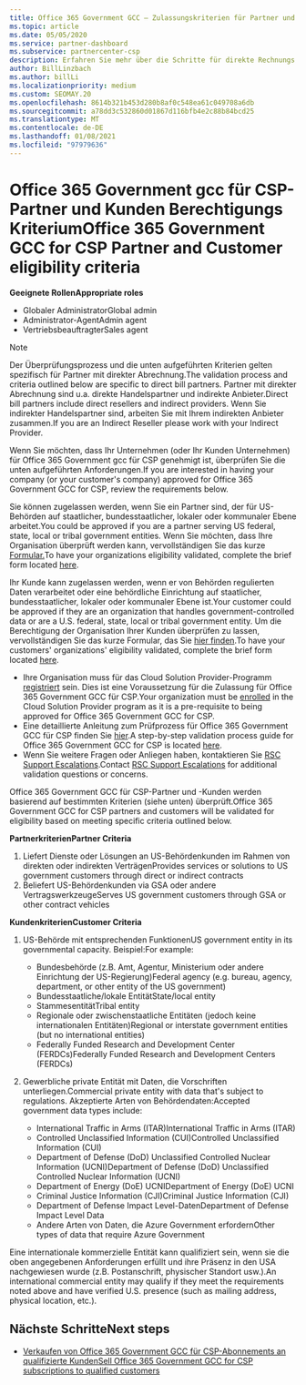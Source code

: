```yaml
---
title: Office 365 Government GCC – Zulassungskriterien für Partner und Kunden
ms.topic: article
ms.date: 05/05/2020
ms.service: partner-dashboard
ms.subservice: partnercenter-csp
description: Erfahren Sie mehr über die Schritte für direkte Rechnungs Partner (direkte Händler, indirekte Anbieter), um Partner und Kunden für Office 365 Government gcc für CSP zu überprüfen.
author: BillLinzbach
ms.author: billLi
ms.localizationpriority: medium
ms.custom: SEOMAY.20
ms.openlocfilehash: 8614b321b453d280b8af0c548ea61c049708a6db
ms.sourcegitcommit: a78dd3c532860d01867d116bfb4e2c88b84bcd25
ms.translationtype: MT
ms.contentlocale: de-DE
ms.lasthandoff: 01/08/2021
ms.locfileid: "97979636"
---
```

# <a name="office-365-government-gcc-for-csp-partner-and-customer-eligibility-criteria"></a><span data-ttu-id="e031d-103">Office 365 Government gcc für CSP-Partner und Kunden Berechtigungs Kriterium</span><span class="sxs-lookup"><span data-stu-id="e031d-103">Office 365 Government GCC for CSP Partner and Customer eligibility criteria</span></span> 

<span data-ttu-id="e031d-104">**Geeignete Rollen**</span><span class="sxs-lookup"><span data-stu-id="e031d-104">**Appropriate roles**</span></span>

- <span data-ttu-id="e031d-105">Globaler Administrator</span><span class="sxs-lookup"><span data-stu-id="e031d-105">Global admin</span></span>
- <span data-ttu-id="e031d-106">Administrator-Agent</span><span class="sxs-lookup"><span data-stu-id="e031d-106">Admin agent</span></span>
- <span data-ttu-id="e031d-107">Vertriebsbeauftragter</span><span class="sxs-lookup"><span data-stu-id="e031d-107">Sales agent</span></span>

>[!NOTE]
><span data-ttu-id="e031d-108">Der Überprüfungsprozess und die unten aufgeführten Kriterien gelten spezifisch für Partner mit direkter Abrechnung.</span><span class="sxs-lookup"><span data-stu-id="e031d-108">The validation process and criteria outlined below are specific to direct bill partners.</span></span> <span data-ttu-id="e031d-109">Partner mit direkter Abrechnung sind u.a. direkte Handelspartner und indirekte Anbieter.</span><span class="sxs-lookup"><span data-stu-id="e031d-109">Direct bill partners include direct resellers and indirect providers.</span></span>  <span data-ttu-id="e031d-110">Wenn Sie indirekter Handelspartner sind, arbeiten Sie mit Ihrem indirekten Anbieter zusammen.</span><span class="sxs-lookup"><span data-stu-id="e031d-110">If you are an Indirect Reseller please work with your Indirect Provider.</span></span>

<span data-ttu-id="e031d-111">Wenn Sie möchten, dass Ihr Unternehmen (oder Ihr Kunden Unternehmen) für Office 365 Government gcc für CSP genehmigt ist, überprüfen Sie die unten aufgeführten Anforderungen.</span><span class="sxs-lookup"><span data-stu-id="e031d-111">If you are interested in having your company (or your customer's company) approved for Office 365 Government GCC for CSP, review the requirements below.</span></span>

<span data-ttu-id="e031d-112">Sie können zugelassen werden, wenn Sie ein Partner sind, der für US-Behörden auf staatlicher, bundesstaatlicher, lokaler oder kommunaler Ebene arbeitet.</span><span class="sxs-lookup"><span data-stu-id="e031d-112">You could be approved if you are a partner serving US federal, state, local or tribal government entities.</span></span> <span data-ttu-id="e031d-113">Wenn Sie möchten, dass Ihre Organisation überprüft werden kann, vervollständigen Sie das kurze [Formular.](https://products.office.com/government/eligibility-validation?ReqType=CSPPartner)</span><span class="sxs-lookup"><span data-stu-id="e031d-113">To have your organizations eligibility validated, complete the brief form located [here](https://products.office.com/government/eligibility-validation?ReqType=CSPPartner).</span></span>

<span data-ttu-id="e031d-114">Ihr Kunde kann zugelassen werden, wenn er von Behörden regulierten Daten verarbeitet oder eine behördliche Einrichtung auf staatlicher, bundesstaatlicher, lokaler oder kommunaler Ebene ist.</span><span class="sxs-lookup"><span data-stu-id="e031d-114">Your customer could be approved if they are an organization that handles government-controlled data or are a U.S. federal, state, local or tribal government entity.</span></span> <span data-ttu-id="e031d-115">Um die Berechtigung der Organisation Ihrer Kunden überprüfen zu lassen, vervollständigen Sie das kurze Formular, das Sie [hier finden](https://products.office.com/government/eligibility-validation?ReqType=CSPCustomer).</span><span class="sxs-lookup"><span data-stu-id="e031d-115">To have your customers' organizations' eligibility validated, complete the brief form located [here](https://products.office.com/government/eligibility-validation?ReqType=CSPCustomer).</span></span> 

-   <span data-ttu-id="e031d-116">Ihre Organisation muss für das Cloud Solution Provider-Programm [registriert](https://partnercenter.microsoft.com/partner/cloud-solution-provider) sein. Dies ist eine Voraussetzung für die Zulassung für Office 365 Government GCC für CSP.</span><span class="sxs-lookup"><span data-stu-id="e031d-116">Your organization must be [enrolled](https://partnercenter.microsoft.com/partner/cloud-solution-provider) in the Cloud Solution Provider program as it is a pre-requisite to being approved for Office 365 Government GCC for CSP.</span></span>
-   <span data-ttu-id="e031d-117">Eine detaillierte Anleitung zum Prüfprozess für Office 365 Government GCC für CSP finden Sie [hier](https://go.microsoft.com/fwlink/?linkid=2007323).</span><span class="sxs-lookup"><span data-stu-id="e031d-117">A step-by-step validation process guide for Office 365 Government GCC for CSP is located [here](https://go.microsoft.com/fwlink/?linkid=2007323).</span></span>
-   <span data-ttu-id="e031d-118">Wenn Sie weitere Fragen oder Anliegen haben, kontaktieren Sie [RSC Support Escalations](mailto:usgcce@microsoft.com).</span><span class="sxs-lookup"><span data-stu-id="e031d-118">Contact [RSC Support Escalations](mailto:usgcce@microsoft.com) for additional validation questions or concerns.</span></span>

<span data-ttu-id="e031d-119">Office 365 Government GCC für CSP-Partner und -Kunden werden basierend auf bestimmten Kriterien (siehe unten) überprüft.</span><span class="sxs-lookup"><span data-stu-id="e031d-119">Office 365 Government GCC for CSP partners and customers will be validated for eligibility based on meeting specific criteria outlined below.</span></span>

<span data-ttu-id="e031d-120">**Partnerkriterien**</span><span class="sxs-lookup"><span data-stu-id="e031d-120">**Partner Criteria**</span></span>
1.  <span data-ttu-id="e031d-121">Liefert Dienste oder Lösungen an US-Behördenkunden im Rahmen von direkten oder indirekten Verträgen</span><span class="sxs-lookup"><span data-stu-id="e031d-121">Provides services or solutions to US government customers through direct or indirect contracts</span></span>
2.  <span data-ttu-id="e031d-122">Beliefert US-Behördenkunden via GSA oder andere Vertragswerkzeuge</span><span class="sxs-lookup"><span data-stu-id="e031d-122">Serves US government customers through GSA or other contract vehicles</span></span>

<span data-ttu-id="e031d-123">**Kundenkriterien**</span><span class="sxs-lookup"><span data-stu-id="e031d-123">**Customer Criteria**</span></span>
1.  <span data-ttu-id="e031d-124">US-Behörde mit entsprechenden Funktionen</span><span class="sxs-lookup"><span data-stu-id="e031d-124">US government entity in its governmental capacity.</span></span> <span data-ttu-id="e031d-125">Beispiel:</span><span class="sxs-lookup"><span data-stu-id="e031d-125">For example:</span></span>
 
    -  <span data-ttu-id="e031d-126">Bundesbehörde (z.B. Amt, Agentur, Ministerium oder andere Einrichtung der US-Regierung)</span><span class="sxs-lookup"><span data-stu-id="e031d-126">Federal agency (e.g. bureau, agency, department, or other entity of the US government)</span></span>
    -   <span data-ttu-id="e031d-127">Bundesstaatliche/lokale Entität</span><span class="sxs-lookup"><span data-stu-id="e031d-127">State/local entity</span></span> 
    -   <span data-ttu-id="e031d-128">Stammesentität</span><span class="sxs-lookup"><span data-stu-id="e031d-128">Tribal entity</span></span>
    -   <span data-ttu-id="e031d-129">Regionale oder zwischenstaatliche Entitäten (jedoch keine internationalen Entitäten)</span><span class="sxs-lookup"><span data-stu-id="e031d-129">Regional or interstate government entities (but no international entities)</span></span>
    -   <span data-ttu-id="e031d-130">Federally Funded Research and Development Center (FERDCs)</span><span class="sxs-lookup"><span data-stu-id="e031d-130">Federally Funded Research and Development Centers (FERDCs)</span></span>

2.  <span data-ttu-id="e031d-131">Gewerbliche private Entität mit Daten, die Vorschriften unterliegen.</span><span class="sxs-lookup"><span data-stu-id="e031d-131">Commercial private entity with data that's subject to regulations.</span></span> <span data-ttu-id="e031d-132">Akzeptierte Arten von Behördendaten:</span><span class="sxs-lookup"><span data-stu-id="e031d-132">Accepted government data types include:</span></span> 
    -   <span data-ttu-id="e031d-133">International Traffic in Arms (ITAR)</span><span class="sxs-lookup"><span data-stu-id="e031d-133">International Traffic in Arms (ITAR)</span></span>
    -   <span data-ttu-id="e031d-134">Controlled Unclassified Information (CUI)</span><span class="sxs-lookup"><span data-stu-id="e031d-134">Controlled Unclassified Information (CUI)</span></span>
    -   <span data-ttu-id="e031d-135">Department of Defense (DoD) Unclassified Controlled Nuclear Information (UCNI)</span><span class="sxs-lookup"><span data-stu-id="e031d-135">Department of Defense (DoD) Unclassified Controlled Nuclear Information (UCNI)</span></span>
    -   <span data-ttu-id="e031d-136">Department of Energy (DoE) UCNI</span><span class="sxs-lookup"><span data-stu-id="e031d-136">Department of Energy (DoE) UCNI</span></span>
    -   <span data-ttu-id="e031d-137">Criminal Justice Information (CJI)</span><span class="sxs-lookup"><span data-stu-id="e031d-137">Criminal Justice Information (CJI)</span></span>
    -   <span data-ttu-id="e031d-138">Department of Defense Impact Level-Daten</span><span class="sxs-lookup"><span data-stu-id="e031d-138">Department of Defense Impact Level Data</span></span>
    -   <span data-ttu-id="e031d-139">Andere Arten von Daten, die Azure Government erfordern</span><span class="sxs-lookup"><span data-stu-id="e031d-139">Other types of data that require Azure Government</span></span>

<span data-ttu-id="e031d-140">Eine internationale kommerzielle Entität kann qualifiziert sein, wenn sie die oben angegebenen Anforderungen erfüllt und ihre Präsenz in den USA nachgewiesen wurde (z.B. Postanschrift, physischer Standort usw.).</span><span class="sxs-lookup"><span data-stu-id="e031d-140">An international commercial entity may qualify if they meet the requirements noted above and have verified U.S. presence (such as mailing address, physical location, etc.).</span></span>

## <a name="next-steps"></a><span data-ttu-id="e031d-141">Nächste Schritte</span><span class="sxs-lookup"><span data-stu-id="e031d-141">Next steps</span></span>

- [<span data-ttu-id="e031d-142">Verkaufen von Office 365 Government GCC für CSP-Abonnements an qualifizierte Kunden</span><span class="sxs-lookup"><span data-stu-id="e031d-142">Sell Office 365 Government GCC for CSP subscriptions to qualified customers</span></span>](csp-gcc-overview.md)